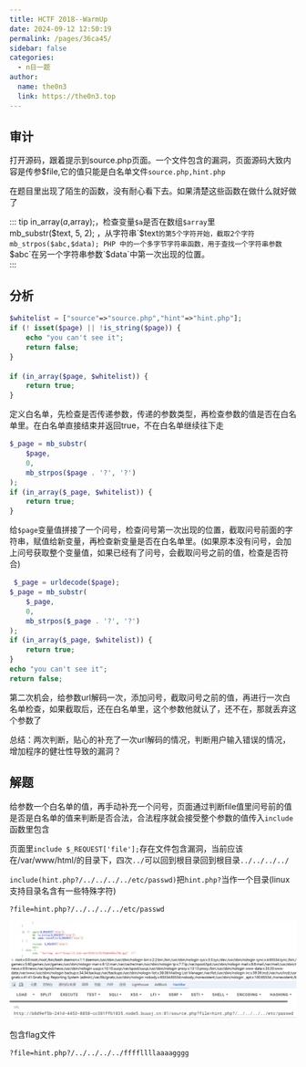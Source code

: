 ```yaml
---
title: HCTF 2018--WarmUp
date: 2024-09-12 12:50:19
permalink: /pages/36ca45/
sidebar: false
categories:
  - n日一题
author: 
  name: the0n3
  link: https://the0n3.top
---
```


## 审计

打开源码，跟着提示到source.php页面。一个文件包含的漏洞，页面源码大致内容是传参$file,它的值只能是白名单文件`source.php,hint.php`

在题目里出现了陌生的函数，没有耐心看下去。如果清楚这些函数在做什么就好做了


::: tip
in_array($a,$array);，检查变量`$a`是否在数组`$array`里  
mb_substr($text, 5, 2);  ，从字符串`$text`的第5个字符开始，截取2个字符
mb_strpos($abc,$data); PHP 中的一个多字节字符串函数，用于查找一个字符串参数`$abc`在另一个字符串参数`$data`中第一次出现的位置。  
:::

## 分析

```php
$whitelist = ["source"=>"source.php","hint"=>"hint.php"];
if (! isset($page) || !is_string($page)) {
    echo "you can't see it";
    return false;
}

if (in_array($page, $whitelist)) {
    return true;
}
```

定义白名单，先检查是否传递参数，传递的参数类型，再检查参数的值是否在白名单里。在白名单直接结束并返回true，不在白名单继续往下走

```php
$_page = mb_substr(
    $page,
    0,
    mb_strpos($page . '?', '?')
);
if (in_array($_page, $whitelist)) {
    return true;
}
```

给`$page`变量值拼接了一个问号，检查问号第一次出现的位置，截取问号前面的字符串，赋值给新变量，再检查新变量是否在白名单里。(如果原本没有问号，会加上问号获取整个变量值，如果已经有了问号，会截取问号之前的值，检查是否符合)

```php
 $_page = urldecode($page);
$_page = mb_substr(
    $_page,
    0,
    mb_strpos($_page . '?', '?')
);
if (in_array($_page, $whitelist)) {
    return true;
}
echo "you can't see it";
return false;
```

第二次机会，给参数url解码一次，添加问号，截取问号之前的值，再进行一次白名单检查，如果截取后，还在白名单里，这个参数他就认了，还不在，那就丢弃这个参数了

总结：两次判断，贴心的补充了一次url解码的情况，判断用户输入错误的情况，增加程序的健壮性导致的漏洞？

## 解题

给参数一个白名单的值，再手动补充一个问号，页面通过判断file值里问号前的值是否是白名单的值来判断是否合法，合法程序就会接受整个参数的值传入`include`函数里包含

页面里`include $_REQUEST['file'];`存在文件包含漏洞，当前应该在/var/www/html/的目录下，四次`../`可以回到根目录回到根目录`../../../../`

`include(hint.php?/../../../../etc/passwd)`把`hint.php?`当作一个目录(linux支持目录名含有一些特殊字符)

```txt
?file=hint.php?/../../../../etc/passwd
```

![warmup](/medias/daily/warmup/1.png)

包含flag文件

```txt
?file=hint.php?/../../../../ffffllllaaaagggg
```